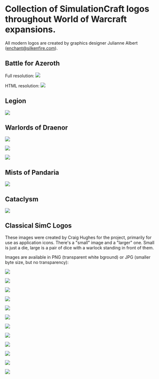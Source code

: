 # Collection of SimulationCraft logos throughout World of Warcraft expansions.

All modern logos are created by graphics designer Julianne Albert (enchant@silkenfire.com). 

## Battle for Azeroth

Full resolution:
![](https://raw.githubusercontent.com/wiki/simulationcraft/simc/logos/bfa/simbfamasterfinal01.png)

HTML resolution:
![](https://raw.githubusercontent.com/wiki/simulationcraft/simc/logos/bfa/simbfamaster06.png)

## Legion

![](https://raw.githubusercontent.com/wiki/simulationcraft/simc/logos/legion/simc-legion.jpg)

## Warlords of Draenor

![](https://raw.githubusercontent.com/wiki/simulationcraft/simc/logos/wod/wodlogo550.png)

![](https://raw.githubusercontent.com/wiki/simulationcraft/simc/logos/wod/wodlogo550b.png)

![](https://raw.githubusercontent.com/wiki/simulationcraft/simc/logos/wod/wodlogo550white.png)

## Mists of Pandaria

![](https://raw.githubusercontent.com/wiki/simulationcraft/simc/logos/mop/Welcome.png)

## Cataclysm

![](https://raw.githubusercontent.com/wiki/simulationcraft/simc/logos/cataclysm/Welcome.png)

## Classical SimC Logos
These images were created by Craig Hughes for the project, primarily for use as application icons. There's a "small" image and a "larger" one. Small is just a die, large is a pair of dice with a warlock standing in front of them.

Images are available in PNG (transparent white bground) or JPG (smaller byte size, but no transparency):

![](https://raw.githubusercontent.com/wiki/simulationcraft/simc/logos/classical/SimC_Logo_16x16.jpg)

![](https://raw.githubusercontent.com/wiki/simulationcraft/simc/logos/classical/SimC_Logo_16x16.png)

![](https://raw.githubusercontent.com/wiki/simulationcraft/simc/logos/classical/SimC_Logo_32x32.jpg)

![](https://raw.githubusercontent.com/wiki/simulationcraft/simc/logos/classical/SimC_Logo_32x32.png)

![](https://raw.githubusercontent.com/wiki/simulationcraft/simc/logos/classical/SimC_Logo_48x48.jpg)

![](https://raw.githubusercontent.com/wiki/simulationcraft/simc/logos/classical/SimC_Logo_48x48.png)

![](https://raw.githubusercontent.com/wiki/simulationcraft/simc/logos/classical/SimC_Logo_64x64.jpg)

![](https://raw.githubusercontent.com/wiki/simulationcraft/simc/logos/classical/SimC_Logo_64x64.png)

![](https://raw.githubusercontent.com/wiki/simulationcraft/simc/logos/classical/SimC_Logo_128x128.jpg)

![](https://raw.githubusercontent.com/wiki/simulationcraft/simc/logos/classical/SimC_Logo_128x128.png)

![](https://raw.githubusercontent.com/wiki/simulationcraft/simc/logos/classical/SimC_Logo_512x512.jpg)

![](https://raw.githubusercontent.com/wiki/simulationcraft/simc/logos/classical/SimC_Logo_512x512.png)